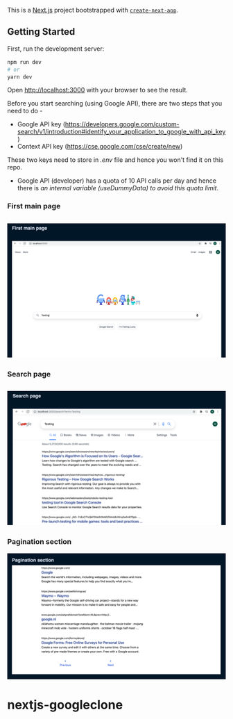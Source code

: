 This is a [Next.js](https://nextjs.org/) project bootstrapped with [`create-next-app`](https://github.com/vercel/next.js/tree/canary/packages/create-next-app).

## Getting Started

First, run the development server:

```bash
npm run dev
# or
yarn dev
```

Open [http://localhost:3000](http://localhost:3000) with your browser to see the result.

Before you start searching (using Google API), there are two steps that you need to do -
- Google API key (https://developers.google.com/custom-search/v1/introduction#identify_your_application_to_google_with_api_key
  )
- Context API key (https://cse.google.com/cse/create/new)

These two keys need to store in _.env_ file and  hence you won't find it on this repo.

* Google API (developer) has a quota of 10 API calls per day and hence there is _an internal variable (useDummyData) to avoid this quota limit_.

### First main page
![](images/main.png)
---
### Search  page
![](images/search.png)
---
### Pagination section
![](images/pagination.png)
# nextjs-googleclone
